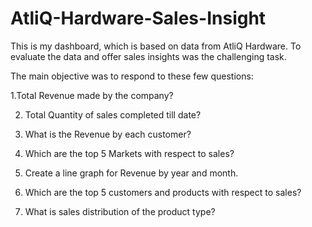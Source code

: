 # AtliQ-Hardware-Sales-Insight
This is my dashboard, which is based on data from AtliQ Hardware.
To evaluate the data and offer sales insights was the challenging task.

The main objective was to respond to these few questions: 

1.Total Revenue made by the company?

2. Total Quantity of sales completed till date?

3. What is the Revenue by each customer?

4. Which are the top 5 Markets with respect to sales?

5. Create a line graph for Revenue by year and month.

6. Which are the top 5 customers and products with respect to sales?

7. What is sales distribution of the product type?
